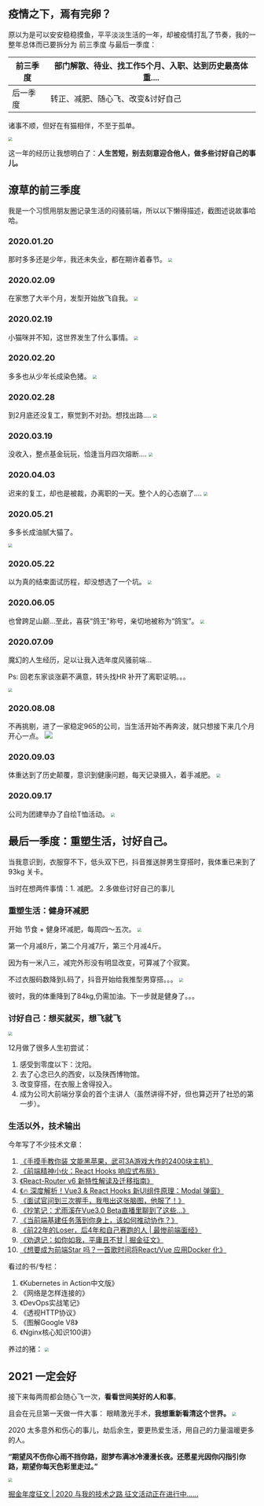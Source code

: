 ## 疫情之下，焉有完卵？

原以为是可以安安稳稳摸鱼，平平淡淡生活的一年，却被疫情打乱了节奏，我的一整年总体而已要拆分为 前三季度 与最后一季度：

| 前三季度 | 部门解散、待业、找工作5个月、入职、达到历史最高体重.... |
| -------- | ------------------------------------------------------- |
| 后一季度 | 转正、减肥、随心飞、改变&讨好自己                       |


诸事不顺，但好在有猫相伴，不至于孤单。

<img src="https://p3-juejin.byteimg.com/tos-cn-i-k3u1fbpfcp/c4c1ea9683584473b3addc667547559c~tplv-k3u1fbpfcp-watermark.image" style="zoom:50%;" />

这一年的经历让我想明白了：**人生苦短，别去刻意迎合他人，做多些讨好自己的事儿。**

## 潦草的前三季度

我是一个习惯用朋友圈记录生活的闷骚前端，所以以下懒得描述，截图述说故事哈哈。

### 2020.01.20
那时多多还是少年，我还未失业，都在期许着春节。
<img src="https://p6-juejin.byteimg.com/tos-cn-i-k3u1fbpfcp/09e44576f9a4466aa9c8e10a996a24d9~tplv-k3u1fbpfcp-watermark.image" style="zoom:50%;" />

### 2020.02.09
在家憋了大半个月，发型开始放飞自我。
<img src="https://p1-juejin.byteimg.com/tos-cn-i-k3u1fbpfcp/a59cbfc8c48e480799a29c5657f15828~tplv-k3u1fbpfcp-watermark.image" style="zoom:50%;" />

### 2020.02.19
小猫咪并不知，这世界发生了什么事情。
<img src="https://p6-juejin.byteimg.com/tos-cn-i-k3u1fbpfcp/e4758e4f5f484855ab9babd8ab34b79d~tplv-k3u1fbpfcp-watermark.image" style="zoom:50%;" />

### 2020.02.20
多多也从少年长成染色猪。
<img src="https://p9-juejin.byteimg.com/tos-cn-i-k3u1fbpfcp/0c22de9e2d5542b9952325884d5beaea~tplv-k3u1fbpfcp-watermark.image" style="zoom:50%;" />


### 2020.02.28

到2月底还没复工，察觉到不对劲。想找出路....
<img src="https://p1-juejin.byteimg.com/tos-cn-i-k3u1fbpfcp/1b25bf25b8cc47dc9cd834f372f0f9b5~tplv-k3u1fbpfcp-watermark.image" style="zoom:50%;" />

### 2020.03.19

没收入，整点基金玩玩，恰逢当月四次熔断....
<img src="https://p3-juejin.byteimg.com/tos-cn-i-k3u1fbpfcp/4fecac060bf44ed9aee710c5d0f10ae1~tplv-k3u1fbpfcp-watermark.image" style="zoom:50%;" />

### 2020.04.03
迟来的复工，却也是被裁，办离职的一天。整个人的心态崩了....
<img src="https://p1-juejin.byteimg.com/tos-cn-i-k3u1fbpfcp/c351bd904e6b446f9f74546b1e5bacec~tplv-k3u1fbpfcp-watermark.image" style="zoom:50%;" />


### 2020.05.21

多多长成油腻大猫了。

<img src="https://p1-juejin.byteimg.com/tos-cn-i-k3u1fbpfcp/a4148f392adc413e9a91f1dd63f7f745~tplv-k3u1fbpfcp-watermark.image" style="zoom:50%;" />

### 2020.05.22

以为真的结束面试历程，却没想选了一个坑。
<img src="https://p9-juejin.byteimg.com/tos-cn-i-k3u1fbpfcp/81ded130e4ae412487ca794bd461c63b~tplv-k3u1fbpfcp-watermark.image" style="zoom:50%;" />


### 2020.06.05

也曾跨足山巅...至此，喜获“鸽王”称号，亲切地被称为“鸽宝”。
<img src="https://p3-juejin.byteimg.com/tos-cn-i-k3u1fbpfcp/12e9a324d9e040c08821d8e6c2cba6ab~tplv-k3u1fbpfcp-watermark.image" style="zoom:50%;" />

### 2020.07.09

魔幻的人生经历，足以让我入选年度风骚前端...

Ps: 回老东家谈涨薪不满意，转头找HR 补开了离职证明。。。

<img src="https://p1-juejin.byteimg.com/tos-cn-i-k3u1fbpfcp/9300c70280f840be84a3327f0fd4f84e~tplv-k3u1fbpfcp-watermark.image" style="zoom:50%;" />

### 2020.08.08
不再挑剔，进了一家稳定965的公司，当生活开始不再奔波，就只想接下来几个月开心一点。
![](https://p9-juejin.byteimg.com/tos-cn-i-k3u1fbpfcp/00ec86026ce2459b9d4147950c06ad8a~tplv-k3u1fbpfcp-watermark.image)


### 2020.09.03

体重达到了历史颠覆，意识到健康问题，每天记录摄入，着手减肥。
<img src="https://p3-juejin.byteimg.com/tos-cn-i-k3u1fbpfcp/8e57b25c27d0430493dd820f5a40cfff~tplv-k3u1fbpfcp-watermark.image" style="zoom:50%;" />

### 2020.09.17
公司为团建举办了自绘T恤活动。
<img src="https://p9-juejin.byteimg.com/tos-cn-i-k3u1fbpfcp/e20e073c0bfc47e3a4417c6a583b366e~tplv-k3u1fbpfcp-watermark.image" style="zoom:50%;" />



## 最后一季度：重塑生活，讨好自己。

当我意识到，衣服穿不下，低头双下巴，抖音推送胖男生穿搭时，我体重已来到了93kg 关卡。

当时在想两件事情：1. 减肥。 2.多做些讨好自己的事儿



### 重塑生活：健身环减肥

开始 节食 + 健身环减肥，每周四～五次。
<img src="https://p9-juejin.byteimg.com/tos-cn-i-k3u1fbpfcp/f0ed983f8ecc409db982c2e6dee1ece7~tplv-k3u1fbpfcp-watermark.image" style="zoom:50%;" />

第一个月减8斤，第二个月减7斤，第三个月减4斤。

因为有一米八三，减完外形没有明显改变，可算减了个寂寞。

不过衣服码数降到L码了，抖音开始给我推型男穿搭。。。
<img src="https://p9-juejin.byteimg.com/tos-cn-i-k3u1fbpfcp/49ee75a6003741c4aa3139b6807e33e2~tplv-k3u1fbpfcp-watermark.image" style="zoom:50%;" />

彼时，我的体重降到了84kg,仍需加油。下一步就是健身了。。。

### 讨好自己：想买就买，想飞就飞

<img src="https://p9-juejin.byteimg.com/tos-cn-i-k3u1fbpfcp/1d974cb47588492286f5e0366cea6bcb~tplv-k3u1fbpfcp-watermark.image" style="zoom:50%;" />

12月做了很多人生初尝试：

1. 感受到零度以下：沈阳。
2. 去了心念已久的西安，以及陕西博物馆。
3. 改变穿搭，在衣服上舍得投入。
4. 成为公司大前端分享会的首个主讲人（虽然讲得不好，但也算迈开了社恐的第一步）。

### 生活以外，技术输出

今年写了不少技术文章：

1. [《手摸手教你装 文能黑苹果，武可3A游戏大作的2400块主机》](https://juejin.cn/post/6844904052543717384)
2. [《前端精神小伙：React Hooks 响应式布局》](https://juejin.cn/post/6844904089164185607)
3. [《React-Router v6 新特性解读及迁移指南》](https://juejin.cn/post/6844904096059621389)
4. [《🔥 深度解析！Vue3 & React Hooks 新UI组件原理：Modal 弹窗》](https://juejin.cn/post/6844904100992155661)
5. [《面试官问到三次握手，我甩出这张脑图，他服了！》](https://juejin.cn/post/6844904132071948295)
6. [《抄笔记：尤雨溪在Vue3.0 Beta直播里聊到了这些…》](https://juejin.cn/post/6844904134303301645)
7. [《当前端基建任务落到你身上，该如何推动协作？》](https://juejin.cn/post/6844904145602740231)
8. [《前22年的Loser，后4年和自己赛跑的人 | 最惨前端面经》](https://juejin.cn/post/6844904170538041351)
9. [《劝退记：如你如我，平庸且不甘 | 掘金征文》](https://juejin.cn/post/6854573214313283597)
10. [《想要成为前端Star 吗？一首歌时间将React/Vue 应用Docker 化》](https://juejin.cn/post/6867690349746847752)

看过的书/专栏：

1. 《Kubernetes in Action中文版》
2. 《网络是怎样连接的》
3. 《DevOps实战笔记》
4. 《透视HTTP协议》
5. 《图解Google V8》
6. 《Nginx核心知识100讲》

养过的猪：
<img src="https://p1-juejin.byteimg.com/tos-cn-i-k3u1fbpfcp/62f4c7ebd56343fdb9036212cc13a968~tplv-k3u1fbpfcp-watermark.image" style="zoom:50%;" />


## 2021 一定会好

接下来每两周都会随心飞一次，**看看世间美好的人和事**。

且会在元旦第一天做一件大事： 眼睛激光手术，**我想重新看清这个世界。**
<img src="https://p3-juejin.byteimg.com/tos-cn-i-k3u1fbpfcp/13907fa2ba6740ff993ea3739cb763bf~tplv-k3u1fbpfcp-watermark.image" style="zoom:50%;" />

2020 太多意外和伤心的事儿，劫后余生，要更热爱生活，用自己的力量温暖更多的人。

**“期望风不伤你心雨不挡你路，甜梦布满冰冷漫漫长夜。还愿星光因你闪指引你路，期望你每天色彩里走过。”**

<img src="https://p3-juejin.byteimg.com/tos-cn-i-k3u1fbpfcp/d5e182e94e094f7eb28c1ac3a2c4da17~tplv-k3u1fbpfcp-watermark.image" style="zoom:50%;" />[](https://p6-juejin.byteimg.com/tos-cn-i-k3u1fbpfcp/f21514a3a05043dba00aa1ab5d331007~tplv-k3u1fbpfcp-watermark.image)

 [掘金年度征文 | 2020 与我的技术之路 征文活动正在进行中......](https://juejin.cn/post/6901125532729999374)